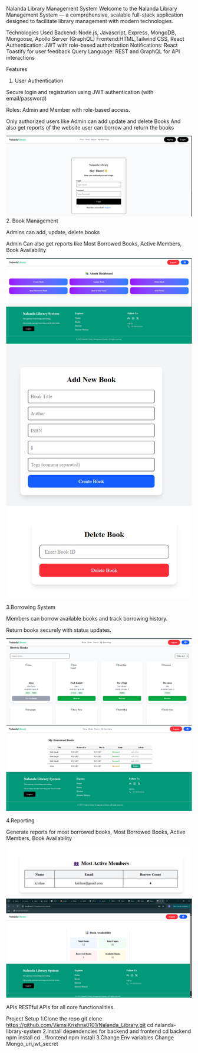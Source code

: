 Nalanda Library Management System
Welcome to the Nalanda Library Management System — a comprehensive, scalable full-stack application designed to facilitate library management with modern technologies.

Technologies Used
Backend: Node.js, Javascript, Express, MongoDB, Mongoose, Apollo Server (GraphQL)
Frontend:HTML,Tailwind CSS, React
Authentication: JWT with role-based authorization
Notifications: React Toastify for user feedback
Query Language: REST and GraphQL for API interactions

Features
1. User Authentication

Secure login and registration using JWT authentication (with email/password)

Roles: Admin and Member with role-based access.

Only authorized users like Admin can add update and delete Books And also get reports of the website user can borrow and return the books

![image_alt](https://github.com/VamsiKrishna0101/Nalanda_Library/blob/271c4c26714783b966f2e6828d9e417733fdb346/lgin.png)
2. Book Management

Admins can add, update, delete books

Admin Can also get reports like Most Borrowed Books, Active Members, Book Availability

![image_alt](https://github.com/VamsiKrishna0101/Nalanda_Library/blob/271c4c26714783b966f2e6828d9e417733fdb346/admin.png)
![image_alt](https://github.com/VamsiKrishna0101/Nalanda_Library/blob/271c4c26714783b966f2e6828d9e417733fdb346/add.png)
![image_alt](https://github.com/VamsiKrishna0101/Nalanda_Library/blob/271c4c26714783b966f2e6828d9e417733fdb346/delete.png)

3.Borrowing System

Members can borrow available books and track borrowing history.

Return books securely with status updates.

![image_alt](https://github.com/VamsiKrishna0101/Nalanda_Library/blob/271c4c26714783b966f2e6828d9e417733fdb346/Borrow.png)
![image_alt](https://github.com/VamsiKrishna0101/Nalanda_Library/blob/271c4c26714783b966f2e6828d9e417733fdb346/my_brrw.png)

4.Reporting 

Generate reports for most borrowed books, Most Borrowed Books, Active Members, Book Availability

![image_alt](https://github.com/VamsiKrishna0101/Nalanda_Library/blob/271c4c26714783b966f2e6828d9e417733fdb346/mst_active.png)
![image_alt](https://github.com/VamsiKrishna0101/Nalanda_Library/blob/271c4c26714783b966f2e6828d9e417733fdb346/bok_vail.png)

APIs
RESTful APIs for all core functionalities.

Project Setup
1.Clone the repo
git clone https://github.com/VamsiKrishna0101/Nalanda_Library.git
cd nalanda-library-system
2.Install dependencies for backend and frontend
cd backend
npm install
cd ../frontend
npm install
3.Change Env variables
Change Mongo_uri,jwt_secret


